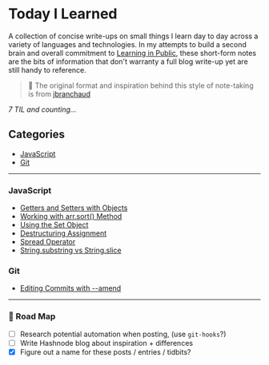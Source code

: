 # Today I Learned

A collection of concise write-ups on small things I learn day to day across a
variety of languages and technologies. In my attempts to build a second brain and overall commitment to [Learning in Public](https://www.swyx.io/learn-in-public/), these short-form notes are the bits of information that don't warranty a full blog write-up yet are still handy to reference.

> 🌟 The original format and inspiration behind this style of note-taking is from [jbranchaud](https://github.com/jbranchaud/til)

_7 TIL and counting..._


## Categories

* [JavaScript](#javascript)
* [Git](#git)

---

### JavaScript
- [Getters and Setters with Objects](javascript/getters-and-setters-with-objects.md)
- [Working with arr.sort() Method](javascript/working-with-sort.md)
- [Using the Set Object](javascript/using-the-set-object.md)
- [Destructuring Assignment](javascript/destructuring-assignment.md)
- [Spread Operator](javascript/spread-operator.md)
- [String.substring vs String.slice](javascript/substr-vs-slice.md)

### Git
- [Editing Commits with --amend](git/editing-commits-with-amend.md)

---

### 🚧 Road Map
- [ ] Research potential automation when posting, (use `git-hooks`?)
- [ ] Write Hashnode blog about inspiration + differences
- [x] Figure out a name for these posts / entries / tidbits?